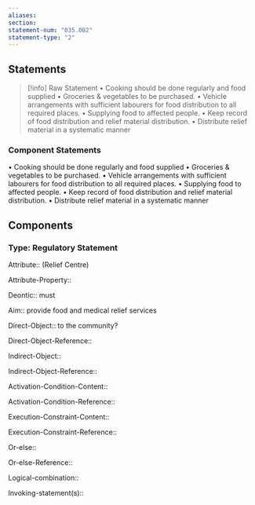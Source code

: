 ```yaml
---
aliases: 
section: 
statement-num: "035.002"
statement-type: "2"
---
```

## Statements 
> [!info] Raw Statement
> • Cooking should be done regularly and food supplied 
• Groceries & vegetables to be purchased. 
• Vehicle arrangements with sufficient labourers for food distribution to all required places. 
• Supplying food to affected people. 
• Keep record of food distribution and relief material distribution. 
• Distribute relief material in a systematic manner  
> 

### Component Statements
• Cooking should be done regularly and food supplied 
• Groceries & vegetables to be purchased. 
• Vehicle arrangements with sufficient labourers for food distribution to all required places. 
• Supplying food to affected people. 
• Keep record of food distribution and relief material distribution. 
• Distribute relief material in a systematic manner  
## Components
### Type: Regulatory Statement
Attribute:: (Relief Centre)

Attribute-Property::


Deontic:: must


Aim:: provide food and medical relief services 


Direct-Object:: to the community? 

Direct-Object-Reference:: 


Indirect-Object::

Indirect-Object-Reference:: 


Activation-Condition-Content::

Activation-Condition-Reference:: 


Execution-Constraint-Content::

Execution-Constraint-Reference:: 


Or-else::

Or-else-Reference:: 


Logical-combination::


Invoking-statement(s)::
